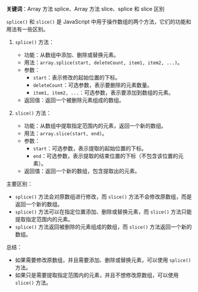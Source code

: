 **关键词**：Array 方法 splice、Array 方法 slice、splice 和 slice 区别

`splice()` 和 `slice()` 是 JavaScript 中用于操作数组的两个方法，它们的功能和用法有一些区别。

1. `splice()` 方法：
   - 功能：从数组中添加、删除或替换元素。
   - 用法：`array.splice(start, deleteCount, item1, item2, ...)`。
   - 参数：
      - `start`：表示修改的起始位置的下标。
      - `deleteCount`：可选参数，表示要删除的元素数量。
      - `item1, item2, ...`：可选参数，表示要添加到数组的元素。
   - 返回值：返回一个被删除元素组成的数组。

2. `slice()` 方法：
   - 功能：从数组中提取指定范围内的元素，返回一个新的数组。
   - 用法：`array.slice(start, end)`。
   - 参数：
      - `start`：可选参数，表示提取的起始位置的下标。
      - `end`：可选参数，表示提取的结束位置的下标（不包含该位置的元素）。
   - 返回值：返回一个新的数组，包含提取出的元素。

主要区别：
- `splice()` 方法会对原数组进行修改，而 `slice()` 方法不会修改原数组，而是返回一个新的数组。
- `splice()` 方法可以在指定位置添加、删除或替换元素，而 `slice()` 方法只能提取指定范围内的元素。
- `splice()` 方法返回被删除的元素组成的数组，而 `slice()` 方法返回一个新的数组。

总结：
- 如果需要修改原数组，并且需要添加、删除或替换元素，可以使用 `splice()` 方法。
- 如果只是需要提取指定范围内的元素，并且不想修改原数组，可以使用 `slice()` 方法。
